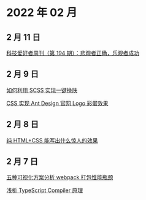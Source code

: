 # 2022 年 02 月

## 2 月 11 日

[科技爱好者周刊（第 194 期）：悲观者正确，乐观者成功](https://github.com/ruanyf/weekly/blob/master/docs/issue-194.md) <Badge type="tip" text="周刊" />

## 2 月 9 日

[如何利用 SCSS 实现一键换肤](https://mp.weixin.qq.com/s/oLQltRUD1wdlHkrzOuTRyQ) <Badge type="tip" text="技术" />

[CSS 实现 Ant Design 官网 Logo 彩蛋效果](https://mp.weixin.qq.com/s/_Sflqji9qU2Etp0nyQBNsg) <Badge type="tip" text="技术" />

## 2 月 8 日

[纯 HTML+CSS 能写出什么惊人的效果](https://mp.weixin.qq.com/s/OHKVkUmbaDQ0ldE7Hfxf0g) <Badge type="tip" text="技术" />

## 2 月 7 日

[五种可视化方案分析 webpack 打包性能瓶颈](https://juejin.cn/post/6844904056985485320) <Badge type="tip" text="技术" />

[浅析 TypeScript Compiler 原理](https://mp.weixin.qq.com/s/MuzJ7vVBY81lFn3OwMrBow) <Badge type="tip" text="技术" />
